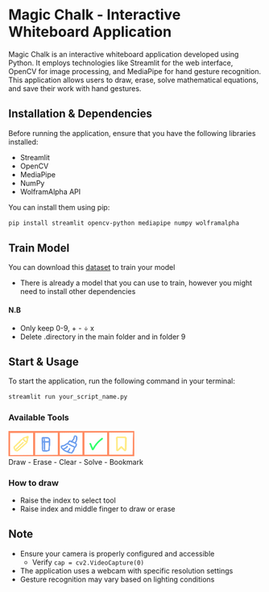 # Magic Chalk - Interactive Whiteboard Application

Magic Chalk is an interactive whiteboard application developed using Python. It employs technologies like Streamlit for the web interface, OpenCV for image processing, and MediaPipe for hand gesture recognition. This application allows users to draw, erase, solve mathematical equations, and save their work with hand gestures.

## Installation & Dependencies
Before running the application, ensure that you have the following libraries installed:
- Streamlit
- OpenCV
- MediaPipe
- NumPy
- WolframAlpha API

You can install them using pip:
```bash
pip install streamlit opencv-python mediapipe numpy wolframalpha
```

## Train Model
You can download this [dataset](https://www.kaggle.com/datasets/sagyamthapa/handwritten-math-symbols/code) to train your model
- There is already a model that you can use to train, however you might need to install other dependencies

#### N.B
- Only keep 0-9, + - ÷ x
- Delete .directory in the main folder and in folder 9

## Start & Usage
To start the application, run the following command in your terminal:
```bash
streamlit run your_script_name.py
```
### Available Tools
![tools](tools.png) <br>
Draw - Erase - Clear - Solve - Bookmark

### How to draw
- Raise the index to select tool <br>
- Raise index and middle finger to draw or erase

## Note
- Ensure your camera is properly configured and accessible
  - Verify `cap = cv2.VideoCapture(0)`
- The application uses a webcam with specific resolution settings
- Gesture recognition may vary based on lighting conditions

